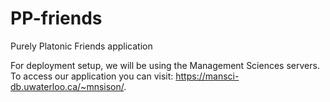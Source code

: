 # PP-friends
Purely Platonic Friends application

For deployment setup, we will be using the Management Sciences servers. To access our application you can visit: https://mansci-db.uwaterloo.ca/~mnsison/.
